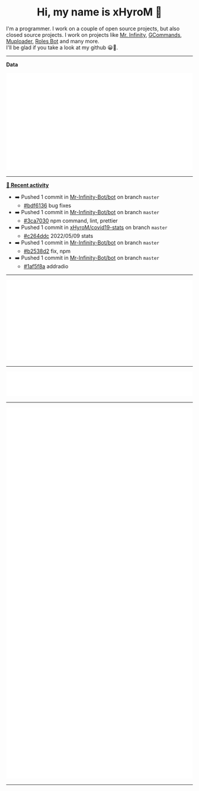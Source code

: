<p align="center">
    <!-- <img src="https://avatars.githubusercontent.com/u/56601352" width="192" alt="hyro's pfp" /> -->
    <h1 align="center">Hi, my name is xHyroM 👋</h1>
</p>

I'm a programmer. I work on a couple of open source projects, but also closed source projects. I work on projects like [Mr. Infinity](https://discord.com/oauth2/authorize?client_id=720321585625694239&scope=bot%20applications.commands&permissions=8&redirect_uri=https://blobs.gq/imanager&prompt=consent&response_type=code), [GCommands](https://github.com/Garlic-Team/GCommands), [Muploader](https://github.com/xHyroM/Muploder), [Roles Bot](https://github.com/xHyroM/roles-bot) and many more.  
I'll be glad if you take a look at my github 😀👀.

___
**Data**

<img src="https://github.com/xHyroM/xHyroM/blob/master/.cache/base.svg">

___

**[📰 Recent activity](https://github.com/xHyroM)**
* ➡️ Pushed 1 commit in [Mr-Infinity-Bot/bot](https://github.com/Mr-Infinity-Bot/bot) on branch `master`
  * [#bdf6136](https://github.com/Mr-Infinity-Bot/bot/commit/bdf6136) bug fixes
* ➡️ Pushed 1 commit in [Mr-Infinity-Bot/bot](https://github.com/Mr-Infinity-Bot/bot) on branch `master`
  * [#3ca7030](https://github.com/Mr-Infinity-Bot/bot/commit/3ca7030) npm command, lint, prettier
* ➡️ Pushed 1 commit in [xHyroM/covid19-stats](https://github.com/xHyroM/covid19-stats) on branch `master`
  * [#c264ddc](https://github.com/xHyroM/covid19-stats/commit/c264ddc) 2022/05/09 stats
* ➡️ Pushed 1 commit in [Mr-Infinity-Bot/bot](https://github.com/Mr-Infinity-Bot/bot) on branch `master`
  * [#b2538d2](https://github.com/Mr-Infinity-Bot/bot/commit/b2538d2) fix, npm
* ➡️ Pushed 1 commit in [Mr-Infinity-Bot/bot](https://github.com/Mr-Infinity-Bot/bot) on branch `master`
  * [#1af5f8a](https://github.com/Mr-Infinity-Bot/bot/commit/1af5f8a) addradio


___

<img src="https://github.com/xHyroM/xHyroM/blob/master/.cache/isocalendar.svg">

___

<img src="https://github.com/xHyroM/xHyroM/blob/master/.cache/languages.svg">

___

<img src="https://github.com/xHyroM/xHyroM/blob/master/.cache/achievements.svg">

___
